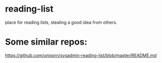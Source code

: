 # reading-list
place for reading lists, stealing a good idea from others.

# Some similar repos:
https://github.com/unixorn/sysadmin-reading-list/blob/master/README.md
